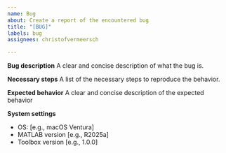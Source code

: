 ```yaml
---
name: Bug
about: Create a report of the encountered bug
title: "[BUG]"
labels: bug
assignees: christofvermeersch

---
```


**Bug description**
A clear and concise description of what the bug is.

**Necessary steps**
A list of the necessary steps to reproduce the behavior.

**Expected behavior**
A clear and concise description of the expected behavior

**System settings**
 - OS: [e.g., macOS Ventura]
 - MATLAB version [e.g., R2025a]
 - Toolbox version [e.g., 1.0.0]
